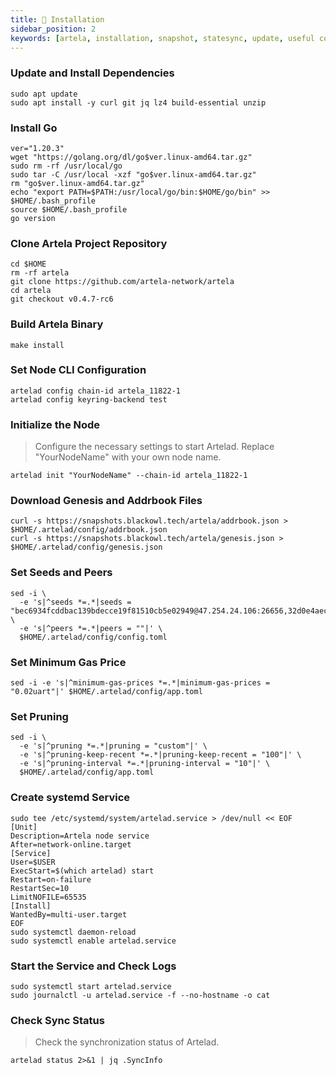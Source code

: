 ```yaml
---
title: 💾 Installation
sidebar_position: 2
keywords: [artela, installation, snapshot, statesync, update, useful commands]
---
```


### Update and Install Dependencies
```shell
sudo apt update
sudo apt install -y curl git jq lz4 build-essential unzip
```
### Install Go
```shell
ver="1.20.3"
wget "https://golang.org/dl/go$ver.linux-amd64.tar.gz"
sudo rm -rf /usr/local/go
sudo tar -C /usr/local -xzf "go$ver.linux-amd64.tar.gz"
rm "go$ver.linux-amd64.tar.gz"
echo "export PATH=$PATH:/usr/local/go/bin:$HOME/go/bin" >> $HOME/.bash_profile
source $HOME/.bash_profile
go version
```

### Clone Artela Project Repository
```shell
cd $HOME
rm -rf artela
git clone https://github.com/artela-network/artela
cd artela
git checkout v0.4.7-rc6
```
### Build Artela Binary
```shell
make install
```
### Set Node CLI Configuration
```shell
artelad config chain-id artela_11822-1
artelad config keyring-backend test
```
### Initialize the Node
>Configure the necessary settings to start Artelad. Replace "YourNodeName" with your own node name.
```shell
artelad init "YourNodeName" --chain-id artela_11822-1
```
### Download Genesis and Addrbook Files
```shell
curl -s https://snapshots.blackowl.tech/artela/addrbook.json > $HOME/.artelad/config/addrbook.json
curl -s https://snapshots.blackowl.tech/artela/genesis.json > $HOME/.artelad/config/genesis.json
```
### Set Seeds and Peers
```shell
sed -i \
  -e 's|^seeds *=.*|seeds = "bec6934fcddbac139bdecce19f81510cb5e02949@47.254.24.106:26656,32d0e4aec8d8a8e33273337e1821f2fe2309539a@47.88.58.36:26656,1bf5b73f1771ea84f9974b9f0015186f1daa4266@47.251.14.47:26656"|' \
  -e 's|^peers *=.*|peers = ""|' \
  $HOME/.artelad/config/config.toml
  ```
### Set Minimum Gas Price
```shell
sed -i -e 's|^minimum-gas-prices *=.*|minimum-gas-prices = "0.02uart"|' $HOME/.artelad/config/app.toml
```
### Set Pruning
```shell
sed -i \
  -e 's|^pruning *=.*|pruning = "custom"|' \
  -e 's|^pruning-keep-recent *=.*|pruning-keep-recent = "100"|' \
  -e 's|^pruning-interval *=.*|pruning-interval = "10"|' \
  $HOME/.artelad/config/app.toml
  ```
### Create systemd Service
```shell
sudo tee /etc/systemd/system/artelad.service > /dev/null << EOF
[Unit]
Description=Artela node service
After=network-online.target
[Service]
User=$USER
ExecStart=$(which artelad) start
Restart=on-failure
RestartSec=10
LimitNOFILE=65535
[Install]
WantedBy=multi-user.target
EOF
sudo systemctl daemon-reload
sudo systemctl enable artelad.service
```
### Start the Service and Check Logs
```shell
sudo systemctl start artelad.service
sudo journalctl -u artelad.service -f --no-hostname -o cat
```
### Check Sync Status
>Check the synchronization status of Artelad.
```shell
artelad status 2>&1 | jq .SyncInfo
```
